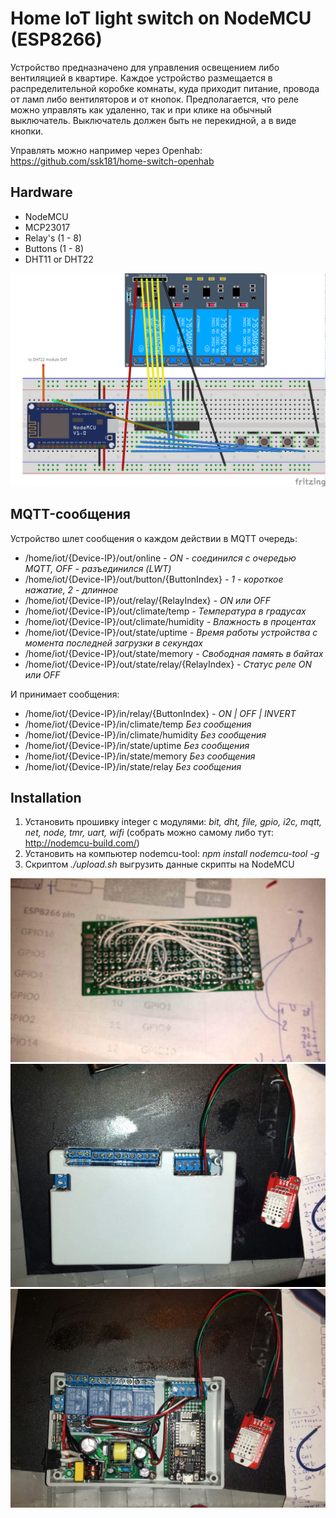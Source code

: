 # Home IoT light switch on NodeMCU (ESP8266)
Устройство предназначено для управления освещением либо вентиляцией в квартире.
Каждое устройство размещается в распределительной коробке комнаты, куда приходит питание, провода от ламп либо вентиляторов и от кнопок.
Предполагается, что реле можно управлять как удаленно, так и при клике на обычный выключатель.
Выключатель должен быть не перекидной, а в виде кнопки.

Управлять можно например через Openhab:
https://github.com/ssk181/home-switch-openhab

## Hardware
- NodeMCU
- MCP23017
- Relay's (1 - 8)
- Buttons (1 - 8)
- DHT11 or DHT22

![Scheme](scheme.png "Scheme")

## MQTT-сообщения
Устройство шлет сообщения о каждом действии в MQTT очередь:

- /home/iot/{Device-IP}/out/online               *- ON - соединился с очередью MQTT, OFF - разъединился (LWT)*
- /home/iot/{Device-IP}/out/button/{ButtonIndex} *- 1 - короткое нажатие, 2 - длинное*
- /home/iot/{Device-IP}/out/relay/{RelayIndex}   *- ON или OFF*
- /home/iot/{Device-IP}/out/climate/temp         *- Температура в градусах*
- /home/iot/{Device-IP}/out/climate/humidity     *- Влажность в процентах*
- /home/iot/{Device-IP}/out/state/uptime         *- Время работы устройства с момента последней загрузки в секундах*
- /home/iot/{Device-IP}/out/state/memory         *- Свободная память в байтах*
- /home/iot/{Device-IP}/out/state/relay/{RelayIndex} *- Статус реле ON или OFF*

И принимает сообщения:
- /home/iot/{Device-IP}/in/relay/{ButtonIndex}  *- ON | OFF | INVERT*
- /home/iot/{Device-IP}/in/climate/temp         *Без сообщения*
- /home/iot/{Device-IP}/in/climate/humidity     *Без сообщения*
- /home/iot/{Device-IP}/in/state/uptime         *Без сообщения*
- /home/iot/{Device-IP}/in/state/memory         *Без сообщения*
- /home/iot/{Device-IP}/in/state/relay          *Без сообщения*

## Installation
1. Установить прошивку integer с модулями: *bit, dht, file, gpio, i2c, mqtt, net, node, tmr, uart, wifi* (собрать можно самому либо тут: http://nodemcu-build.com/)
2. Установить на компьютер nodemcu-tool:
   *npm install nodemcu-tool -g*
3. Скриптом *./upload.sh* выгрузить данные скрипты на NodeMCU

![Photo 1](pic/1.jpg "Photo 1")
![Photo 2](pic/2.jpg "Photo 2")
![Photo 3](pic/3.jpg "Photo 3")

